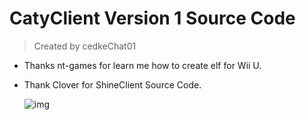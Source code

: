 # CatyClient Version 1 Source Code
> Created by cedkeChat01

- Thanks nt-games for learn me how to create elf for Wii U.
- Thank Clover for ShineClient Source Code.

  ![img](https://i.imgur.com/YG26482.png/)
